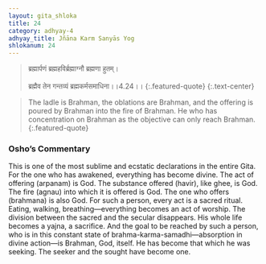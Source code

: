 ```yaml
---
layout: gita_shloka
title: 24
category: adhyay-4
adhyay_title: Jñāna Karm Sanyās Yog
shlokanum: 24
---
```


> ब्रह्मार्पणं ब्रह्महविर्ब्रह्माग्नौ ब्रह्मणा हुतम्।<br><br>ब्रह्मैव तेन गन्तव्यं ब्रह्मकर्मसमाधिना।।4.24।।
{:.featured-quote}
{:.text-center}

> The ladle is Brahman, the oblations are Brahman, and the offering is poured by Brahman into the fire of Brahman. He who has concentration on Brahman as the objective can only reach Brahman.
{:.featured-quote}

### Osho’s Commentary
This is one of the most sublime and ecstatic declarations in the entire Gita. For the one who has awakened, everything has become divine.
The act of offering (arpanam) is God. The substance offered (havir), like ghee, is God. The fire (agnau) into which it is offered is God. The one who offers (brahmana) is also God.
For such a person, every act is a sacred ritual. Eating, walking, breathing—everything becomes an act of worship. The division between the sacred and the secular disappears. His whole life becomes a yajna, a sacrifice. And the goal to be reached by such a person, who is in this constant state of brahma-karma-samadhi—absorption in divine action—is Brahman, God, itself. He has become that which he was seeking. The seeker and the sought have become one.
